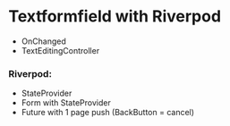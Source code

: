 # Textformfield with Riverpod

- OnChanged
- TextEditingController
### Riverpod:
- StateProvider
- Form with StateProvider
- Future with 1 page push (BackButton = cancel)